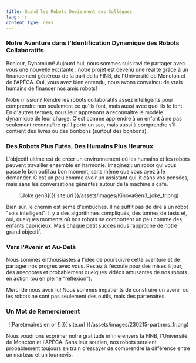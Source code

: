 ```yaml
---
title: Quand les Robots Deviennent des Collègues
lang: fr
content_type: news
---
```


### Notre Aventure dans l'Identification Dynamique des Robots Collaboratifs
 
Bonjour, Dynamium! Aujourd'hui, nous sommes suis ravi de partager avec vous une nouvelle excitante : notre projet est devenu une réalité grâce à un financement généreux de la part de la FINB, de l'Université de Moncton et de l'APÉCA. Oui, vous avez bien entendu, nous avons convaincu de vrais humains de financer nos amis robots!
 
Notre mission? Rendre les robots collaboratifs assez intelligents pour comprendre non seulement ce qu'ils font, mais aussi avec quoi ils le font. En d'autres termes, nous leur apprenons à reconnaître le modèle dynamique de leur charge. C'est comme apprendre à un enfant à ne pas seulement reconnaître qu'il porte un sac, mais aussi à comprendre s'il contient des livres ou des bonbons (surtout des bonbons).

### Des Robots Plus Futés, Des Humains Plus Heureux
L'objectif ultime est de créer un environnement où les humains et les robots peuvent travailler ensemble en harmonie. Imaginez : un robot qui vous passe le bon outil au bon moment, sans même que vous ayez à le demander. C'est un peu comme avoir un assistant qui lit dans vos pensées, mais sans les conversations gênantes autour de la machine à café.

<p align="center">
![Joke gen3]({{ site.url }}/assets/images/KinovaGen3_joke_fr.png) 
</p>

Bien sûr, le chemin est semé d'embûches. Il ne suffit pas de dire à un robot "sois intelligent". Il y a des algorithmes compliqués, des tonnes de tests et, oui, quelques moments où nos robots se comportent un peu comme des enfants capricieux. Mais chaque petit succès nous rapproche de notre grand objectif.

### Vers l'Avenir et Au-Delà
Nous sommes enthousiastes à l'idée de poursuivre cette aventure et de partager nos progrès avec vous. Restez à l'écoute pour des mises à jour, des anecdotes et probablement quelques vidéos amusantes de nos robots en action (ou en pleine "réflexion").
 
Merci de nous avoir lu! Nous sommes impatients de construire un avenir où les robots ne sont pas seulement des outils, mais des partenaires.

### Un Mot de Remerciement

<p align="center">
![Paretenaires en or !]({{ site.url }}/assets/images/230215-partners_fr.png) 
</p>

Nous voudrions exprimer notre gratitude infinie envers la FINB, l'Université de Moncton et l'APÉCA. Sans leur soutien, nos robots seraient probablement toujours en train d'essayer de comprendre la différence entre un marteau et un tournevis.